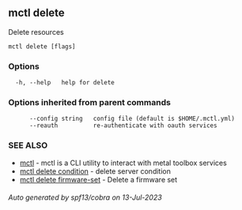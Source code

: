 ## mctl delete

Delete resources

```
mctl delete [flags]
```

### Options

```
  -h, --help   help for delete
```

### Options inherited from parent commands

```
      --config string   config file (default is $HOME/.mctl.yml)
      --reauth          re-authenticate with oauth services
```

### SEE ALSO

* [mctl](mctl.md)	 - mctl is a CLI utility to interact with metal toolbox services
* [mctl delete condition](mctl_delete_condition.md)	 - delete server condition
* [mctl delete firmware-set](mctl_delete_firmware-set.md)	 - Delete a firmware set

###### Auto generated by spf13/cobra on 13-Jul-2023
